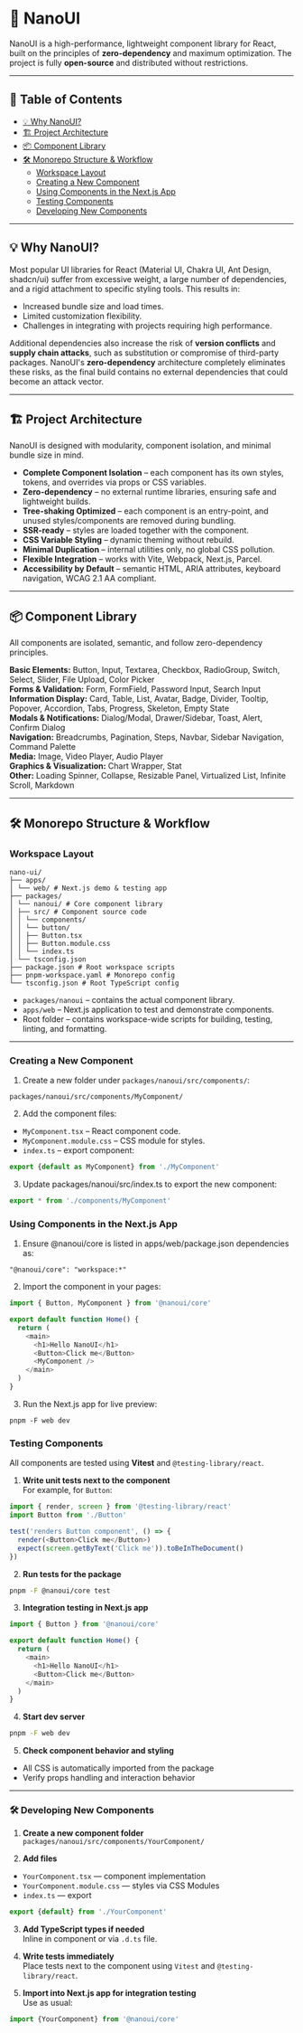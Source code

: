 # 🚀 NanoUI

NanoUI is a high-performance, lightweight component library for React, built on the principles of **zero-dependency** and maximum optimization. The project is fully **open-source** and distributed without restrictions.

---

## 📑 Table of Contents

- [💡 Why NanoUI?](#-why-nanoui)
- [🏗️ Project Architecture](#️-project-architecture)
- [📦 Component Library](#-component-library)
- [🛠️ Monorepo Structure & Workflow](#️-monorepo-structure--workflow)
  - [Workspace Layout](#workspace-layout)
  - [Creating a New Component](#creating-a-new-component)
  - [Using Components in the Next.js App](#using-components-in-the-nextjs-app)
  - [Testing Components](#testing-components)
  - [Developing New Components](#developing-new-components)

---

## 💡 Why NanoUI?

Most popular UI libraries for React (Material UI, Chakra UI, Ant Design, shadcn/ui) suffer from excessive weight, a large number of dependencies, and a rigid attachment to specific styling tools. This results in:

- Increased bundle size and load times.
- Limited customization flexibility.
- Challenges in integrating with projects requiring high performance.

Additional dependencies also increase the risk of **version conflicts** and **supply chain attacks**, such as substitution or compromise of third-party packages. NanoUI's **zero-dependency** architecture completely eliminates these risks, as the final build contains no external dependencies that could become an attack vector.

---

## 🏗️ Project Architecture

NanoUI is designed with modularity, component isolation, and minimal bundle size in mind.

- **Complete Component Isolation** – each component has its own styles, tokens, and overrides via props or CSS variables.
- **Zero-dependency** – no external runtime libraries, ensuring safe and lightweight builds.
- **Tree-shaking Optimized** – each component is an entry-point, and unused styles/components are removed during bundling.
- **SSR-ready** – styles are loaded together with the component.
- **CSS Variable Styling** – dynamic theming without rebuild.
- **Minimal Duplication** – internal utilities only, no global CSS pollution.
- **Flexible Integration** – works with Vite, Webpack, Next.js, Parcel.
- **Accessibility by Default** – semantic HTML, ARIA attributes, keyboard navigation, WCAG 2.1 AA compliant.

---

## 📦 Component Library

All components are isolated, semantic, and follow zero-dependency principles.

**Basic Elements:** Button, Input, Textarea, Checkbox, RadioGroup, Switch, Select, Slider, File Upload, Color Picker  
**Forms & Validation:** Form, FormField, Password Input, Search Input  
**Information Display:** Card, Table, List, Avatar, Badge, Divider, Tooltip, Popover, Accordion, Tabs, Progress, Skeleton, Empty State  
**Modals & Notifications:** Dialog/Modal, Drawer/Sidebar, Toast, Alert, Confirm Dialog  
**Navigation:** Breadcrumbs, Pagination, Steps, Navbar, Sidebar Navigation, Command Palette  
**Media:** Image, Video Player, Audio Player  
**Graphics & Visualization:** Chart Wrapper, Stat  
**Other:** Loading Spinner, Collapse, Resizable Panel, Virtualized List, Infinite Scroll, Markdown

---

## 🛠️ Monorepo Structure & Workflow

### Workspace Layout

```
nano-ui/
├── apps/
│ └── web/ # Next.js demo & testing app
├── packages/
│ └── nanoui/ # Core component library
│ ├── src/ # Component source code
│ │ └── components/
│ │ └── button/
│ │ ├── Button.tsx
│ │ ├── Button.module.css
│ │ └── index.ts
│ └── tsconfig.json
├── package.json # Root workspace scripts
├── pnpm-workspace.yaml # Monorepo config
└── tsconfig.json # Root TypeScript config
```

- `packages/nanoui` – contains the actual component library.
- `apps/web` – Next.js application to test and demonstrate components.
- Root folder – contains workspace-wide scripts for building, testing, linting, and formatting.

---

### Creating a New Component

1. Create a new folder under `packages/nanoui/src/components/`:

`packages/nanoui/src/components/MyComponent/`

2. Add the component files:

- `MyComponent.tsx` – React component code.
- `MyComponent.module.css` – CSS module for styles.
- `index.ts` – export component:

```ts
export {default as MyComponent} from './MyComponent'
```

3. Update packages/nanoui/src/index.ts to export the new component:

```ts
export * from './components/MyComponent'
```

### Using Components in the Next.js App

1. Ensure @nanoui/core is listed in apps/web/package.json dependencies as:

`"@nanoui/core": "workspace:*"`

2. Import the component in your pages:

```ts
import { Button, MyComponent } from '@nanoui/core'

export default function Home() {
  return (
    <main>
      <h1>Hello NanoUI</h1>
      <Button>Click me</Button>
      <MyComponent />
    </main>
  )
}
```

3. Run the Next.js app for live preview:

`pnpm -F web dev`

### Testing Components

All components are tested using **Vitest** and `@testing-library/react`.

1. **Write unit tests next to the component**  
   For example, for `Button`:

```ts
import { render, screen } from '@testing-library/react'
import Button from './Button'

test('renders Button component', () => {
  render(<Button>Click me</Button>)
  expect(screen.getByText('Click me')).toBeInTheDocument()
})
```

2. **Run tests for the package**

```bash
pnpm -F @nanoui/core test
```

3. **Integration testing in Next.js app**

```ts
import { Button } from '@nanoui/core'

export default function Home() {
  return (
    <main>
      <h1>Hello NanoUI</h1>
      <Button>Click me</Button>
    </main>
  )
}
```

4. **Start dev server**

```bash
pnpm -F web dev
```

5. **Check component behavior and styling**

- All CSS is automatically imported from the package
- Verify props handling and interaction behavior

---

### 🛠️ Developing New Components

1. **Create a new component folder**  
   `packages/nanoui/src/components/YourComponent/`

2. **Add files**

- `YourComponent.tsx` — component implementation
- `YourComponent.module.css` — styles via CSS Modules
- `index.ts` — export

```ts
export {default} from './YourComponent'
```

3. **Add TypeScript types if needed**  
   Inline in component or via `.d.ts` file.

4. **Write tests immediately**  
   Place tests next to the component using `Vitest` and `@testing-library/react`.

5. **Import into Next.js app for integration testing**  
   Use as usual:

```ts
import {YourComponent} from '@nanoui/core'
```
